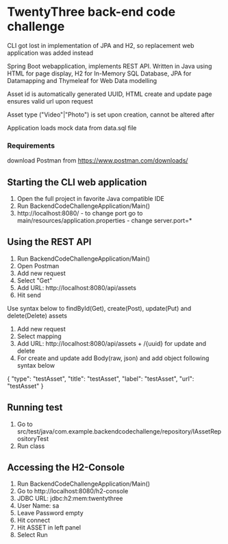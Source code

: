 # TwentyThree back-end code challenge
CLI got lost in implementation of JPA and H2, so replacement web application was added instead


Spring Boot webapplication, implements REST API. Written in Java using HTML for page display, H2 for In-Memory SQL Database, JPA for Datamapping and Thymeleaf for Web Data modelling


Asset id is automatically generated UUID, HTML create and update page ensures valid url upon request

Asset type ("Video"|"Photo") is set upon creation, cannot be altered after

Application loads mock data from data.sql file


### Requirements
download Postman from https://www.postman.com/downloads/

## Starting the CLI web application
1. Open the full project in favorite Java compatible IDE
2. Run BackendCodeChallengeApplication/Main()
3. http://localhost:8080/ - to change port go to main/resources/application.properties - change server.port=*


## Using the REST API
1. Run BackendCodeChallengeApplication/Main()
2. Open Postman
3. Add new request
4. Select "Get"
5. Add URL: http://localhost:8080/api/assets
6. Hit send

Use syntax below to findById(Get), create(Post), update(Put) and delete(Delete) assets
1. Add new request
2. Select mapping
3. Add URL: http://localhost:8080/api/assets + /{uuid} for update and delete
4. For create and update add Body(raw, json) and add object following syntax below

{
    "type": "testAsset",
    "title": "testAsset",
    "label": "testAsset",
    "url": "testAsset"
}


## Running test
1. Go to src/test/java/com.example.backendcodechallenge/repository/IAssetRepositoryTest
2. Run class


## Accessing the H2-Console
1. Run BackendCodeChallengeApplication/Main()
2. Go to http://localhost:8080/h2-console
3. JDBC URL: jdbc:h2:mem:twentythree
4. User Name: sa
5. Leave Password empty
6. Hit connect
7. Hit ASSET in left panel
8. Select Run
